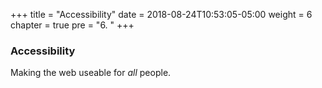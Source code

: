 +++
title = "Accessibility"
date = 2018-08-24T10:53:05-05:00
weight = 6
chapter = true
pre = "6. "
+++

### Accessibility

Making the web useable for _all_ people.
